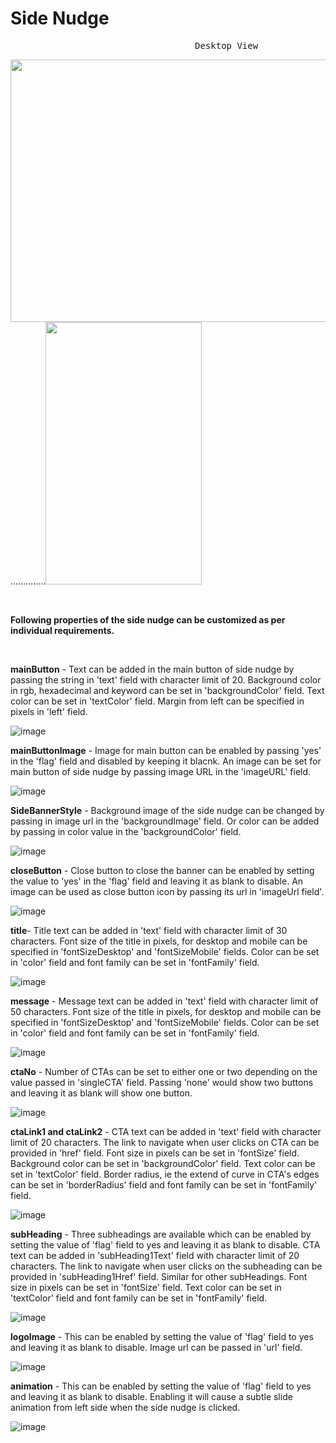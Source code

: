 # Side Nudge
<pre>                                   Desktop View                                                            Mobile View             </pre>
<img src="" width="700" height="420">..............<img src="" width="250" height="420">

<p>&nbsp;</p>

**Following properties of the side nudge can be customized as per individual requirements.**
<p>&nbsp;</p>

**mainButton** - Text can be added in the main button of side nudge by passing the string in 'text' field with character limit of 20. Background color in rgb, hexadecimal and keyword can be set in 'backgroundColor' field. Text color can be set in 'textColor' field. Margin from left can be specified in pixels in 'left' field.

![image](https://user-images.githubusercontent.com/101316657/165905644-8b920d7f-4891-42ac-ae4f-1ad5b161e531.png)


**mainButtonImage** - Image for main button can be enabled by passing 'yes' in the 'flag' field and disabled by keeping it blacnk. An image can be set for main button of side nudge by passing image URL in the 'imageURL' field. 

![image](https://user-images.githubusercontent.com/101316657/165905908-15d3480a-8a9e-4aed-a55f-596ad78ac91f.png)


**SideBannerStyle** - Background image of the side nudge can be changed by passing in image url in the 'backgroundImage' field. Or color can be added by passing in color value in the 'backgroundColor' field.

![image](https://user-images.githubusercontent.com/101316657/165905725-650028d8-7a90-42e9-9344-8b017199b42c.png)


**closeButton** - Close button to close the banner can be enabled by setting the value to 'yes' in the 'flag' field and leaving it as blank to disable. An image can be used as close button icon by passing its url in 'imageUrl field'.

![image](https://user-images.githubusercontent.com/101316657/165223867-12d81938-8eae-42bf-b0a5-c9a4563f2c61.png)

**title**- Title text can be added in 'text' field with character limit of 30 characters. Font size of the title in pixels, for desktop and mobile can be specified in 'fontSizeDesktop' and 'fontSizeMobile' fields. Color can be set in 'color' field and font family can be set in 'fontFamily' field.

![image](https://user-images.githubusercontent.com/101316657/165223947-c72162a6-08bd-4341-9039-841e122bd5cd.png)

**message** - Message text can be added in 'text' field with character limit of 50 characters. Font size of the title in pixels, for desktop and mobile can be specified in 'fontSizeDesktop' and 'fontSizeMobile' fields. Color can be set in 'color' field and font family can be set in 'fontFamily' field.

![image](https://user-images.githubusercontent.com/101316657/165223975-1d5ca4b7-7736-4f1f-81cd-4d1262f1b36f.png)

**ctaNo** - Number of CTAs can be set to either one or two depending on the value passed in 'singleCTA' field. Passing 'none' would show two buttons and leaving it as blank will show one button.

![image](https://user-images.githubusercontent.com/101316657/165223996-b5210148-c8b8-4732-b7d5-a0cd5c6075f5.png)

**ctaLink1 and ctaLink2** - CTA text can be added in 'text' field with character limit of 20 characters. The link to navigate when user clicks on CTA can be provided in 'href' field. Font size in pixels can be set in 'fontSize' field. Background color can be set in 'backgroundColor' field. Text color can be set in 'textColor' field. Border radius, ie the extend of curve in CTA's edges can be set in 'borderRadius' field and font family can be set in 'fontFamily' field.

![image](https://user-images.githubusercontent.com/101316657/165224014-9da81f33-6a8b-4320-bc3b-9a18966bf3f9.png)

**subHeading** - Three subheadings are available which can be enabled by setting the value of 'flag' field to yes and leaving it as blank to disable. CTA text can be added in 'subHeading1Text' field with character limit of 20 characters. The link to navigate when user clicks on the subheading can be provided in 'subHeading1Href' field. Similar for other subHeadings. Font size in pixels can be set in 'fontSize' field. Text color can be set in 'textColor' field and font family can be set in 'fontFamily' field.

![image](https://user-images.githubusercontent.com/101316657/165224039-ec87b3a8-a193-4232-8186-4d2ac4501f26.png)

**logoImage** - This can be enabled by setting the value of 'flag' field to yes and leaving it as blank to disable. Image url can be passed in 'url' field.

![image](https://user-images.githubusercontent.com/101316657/165224065-ece24371-af07-41c1-ac3e-8486a5e58aa1.png)

**animation** - This can be enabled by setting the value of 'flag' field to yes and leaving it as blank to disable. Enabling it will cause a subtle slide animation from left side when the side nudge is clicked.

![image](https://user-images.githubusercontent.com/101316657/166135529-a7304717-6d53-4090-95ec-3dc750a35c93.png)


